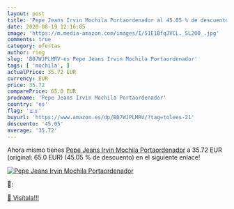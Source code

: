 ```yaml
---
layout: post
title: 'Pepe Jeans Irvin Mochila Portaordenador al 45.05 % de descuento'
date: 2020-08-19 12:16:05
image: 'https://m.media-amazon.com/images/I/51E1BfqJVCL._SL200_.jpg'
comments: true
category: ofertas
author: ring
slug: 'B07WJPLMRV-es Pepe Jeans Irvin Mochila Portaordenador'
tags: [ 'mochila', ]
actualPrice: 35.72 EUR
currency: EUR
price: 35.72
comparePrice: 65.0 EUR
prodname: 'Pepe Jeans Irvin Mochila Portaordenador'
country: 'es'
flag: '🇪🇸'
buyurl: 'https://www.amazon.es/dp/B07WJPLMRV/?tag=tolees-21'
descuento: '45.05'
average: '35.72'
---
```


Ahora mismo tienes [Pepe Jeans Irvin Mochila Portaordenador](https://www.amazon.es/dp/B07WJPLMRV/?tag=tolees-21) a 35.72 EUR (original: 65.0 EUR) (45.05 %  de descuento) en el siguiente enlace!

[![Pepe Jeans Irvin Mochila Portaordenador](https://m.media-amazon.com/images/I/51E1BfqJVCL._SL200_.jpg)](https://www.amazon.es/dp/B07WJPLMRV/?tag=tolees-21)

🔎:


[🛒 Visítala!!!](https://www.amazon.es/dp/B07WJPLMRV/?tag=tolees-21)
